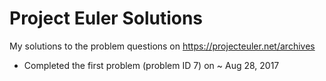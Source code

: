 # Project Euler Solutions
My solutions to the problem questions on https://projecteuler.net/archives

- Completed the first problem (problem ID 7) on ~ Aug 28, 2017